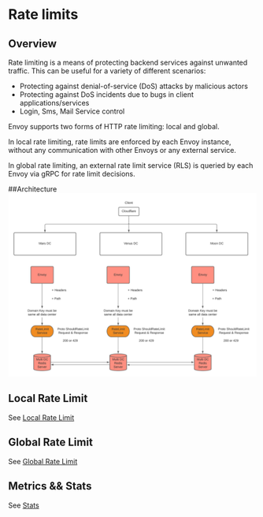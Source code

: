 # Rate limits


## Overview

Rate limiting is a means of protecting backend services against unwanted traffic. This can be useful for a variety of different scenarios:

- Protecting against denial-of-service (DoS) attacks by malicious actors
- Protecting against DoS incidents due to bugs in client applications/services
- Login, Sms, Mail Service control

Envoy supports two forms of HTTP rate limiting: local and global.

In local rate limiting, rate limits are enforced by each Envoy instance, without any communication with other Envoys or any external service.

In global rate limiting, an external rate limit service (RLS) is queried by each Envoy via gRPC for rate limit decisions.


##Architecture
![ratelimit](docs/images/ratelimit.jpeg)


## Local Rate Limit
See [Local Rate Limit](docs/local-ratelimit.md)


## Global Rate Limit
See [Global Rate Limit](docs/global-ratelimit.md)


## Metrics && Stats
See [Stats](docs/global-ratelimit.md)
